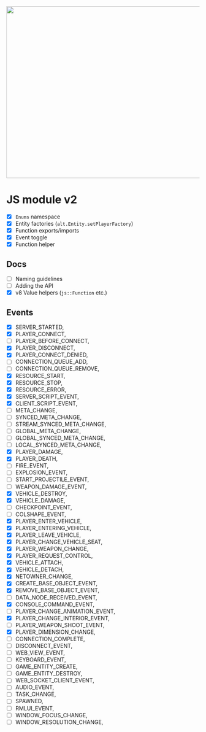 <img src="https://cdn.discordapp.com/attachments/758680546506178610/1083699499882532965/image.png" height="448" width="896"/>

# JS module v2

- [X] `Enums` namespace
- [X] Entity factories (`alt.Entity.setPlayerFactory`)
- [X] Function exports/imports
- [X] Event toggle
- [X] Function helper

## Docs

- [ ] Naming guidelines
- [ ] Adding the API
- [X] v8 Value helpers (`js::Function` etc.)

## Events

- [X] SERVER_STARTED,
- [X] PLAYER_CONNECT,
- [ ] PLAYER_BEFORE_CONNECT,
- [X] PLAYER_DISCONNECT,
- [X] PLAYER_CONNECT_DENIED,
- [ ] CONNECTION_QUEUE_ADD,
- [ ] CONNECTION_QUEUE_REMOVE,
- [X] RESOURCE_START,
- [X] RESOURCE_STOP,
- [X] RESOURCE_ERROR,
- [X] SERVER_SCRIPT_EVENT,
- [X] CLIENT_SCRIPT_EVENT,
- [ ] META_CHANGE,
- [ ] SYNCED_META_CHANGE,
- [ ] STREAM_SYNCED_META_CHANGE,
- [ ] GLOBAL_META_CHANGE,
- [ ] GLOBAL_SYNCED_META_CHANGE,
- [ ] LOCAL_SYNCED_META_CHANGE,
- [X] PLAYER_DAMAGE,
- [X] PLAYER_DEATH,
- [ ] FIRE_EVENT,
- [ ] EXPLOSION_EVENT,
- [ ] START_PROJECTILE_EVENT,
- [ ] WEAPON_DAMAGE_EVENT,
- [X] VEHICLE_DESTROY,
- [X] VEHICLE_DAMAGE,
- [ ] CHECKPOINT_EVENT,
- [ ] COLSHAPE_EVENT,
- [X] PLAYER_ENTER_VEHICLE,
- [X] PLAYER_ENTERING_VEHICLE,
- [X] PLAYER_LEAVE_VEHICLE,
- [X] PLAYER_CHANGE_VEHICLE_SEAT,
- [X] PLAYER_WEAPON_CHANGE,
- [X] PLAYER_REQUEST_CONTROL,
- [x] VEHICLE_ATTACH,
- [x] VEHICLE_DETACH,
- [X] NETOWNER_CHANGE,
- [X] CREATE_BASE_OBJECT_EVENT,
- [X] REMOVE_BASE_OBJECT_EVENT,
- [ ] DATA_NODE_RECEIVED_EVENT,
- [X] CONSOLE_COMMAND_EVENT,
- [ ] PLAYER_CHANGE_ANIMATION_EVENT,
- [X] PLAYER_CHANGE_INTERIOR_EVENT,
- [ ] PLAYER_WEAPON_SHOOT_EVENT,
- [X] PLAYER_DIMENSION_CHANGE,
- [ ] CONNECTION_COMPLETE,
- [ ] DISCONNECT_EVENT,
- [ ] WEB_VIEW_EVENT,
- [ ] KEYBOARD_EVENT,
- [ ] GAME_ENTITY_CREATE,
- [ ] GAME_ENTITY_DESTROY,
- [ ] WEB_SOCKET_CLIENT_EVENT,
- [ ] AUDIO_EVENT,
- [ ] TASK_CHANGE,
- [ ] SPAWNED,
- [ ] RMLUI_EVENT,
- [ ] WINDOW_FOCUS_CHANGE,
- [ ] WINDOW_RESOLUTION_CHANGE,
